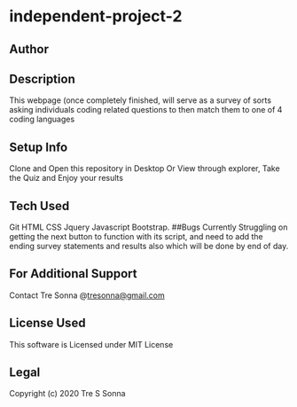 # independent-project-2
## Author
## Description
This webpage (once completely finished, will serve as a survey of sorts asking individuals coding related questions to then match them to one of 4 coding languages
## Setup Info
Clone and Open this repository in Desktop Or View through explorer, Take the Quiz and Enjoy your results
## Tech Used
Git
HTML
CSS
Jquery
Javascript
Bootstrap.
##Bugs
Currently Struggling on getting the next button to function with its script, and need to add the ending survey statements and results also which will be done by end of day.
## For Additional Support
Contact Tre Sonna @tresonna@gmail.com
## License Used
This software is Licensed under MIT License
## Legal
Copyright (c) 2020 Tre S Sonna
